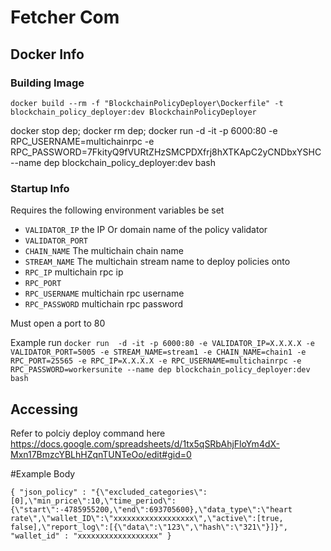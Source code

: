# Fetcher Com

## Docker Info

### Building Image
`docker build --rm -f "BlockchainPolicyDeployer\Dockerfile" -t blockchain_policy_deployer:dev BlockchainPolicyDeployer`

docker stop dep; docker rm dep; docker run  -d -it -p 6000:80 -e RPC_USERNAME=multichainrpc -e RPC_PASSWORD=7FkityQ9fVURtZHzSMCPDXfrj8hXTKApC2yCNDbxYSHC --name dep blockchain_policy_deployer:dev bash

### Startup Info
Requires the following environment variables be set 
* `VALIDATOR_IP` the IP Or domain name of the policy validator 
* `VALIDATOR_PORT` 
* `CHAIN_NAME` The multichain chain name
* `STREAM_NAME` The multichain stream name to deploy policies onto 
* `RPC_IP` multichain rpc ip
* `RPC_PORT`
* `RPC_USERNAME` multichain rpc username
* `RPC_PASSWORD` multichain rpc password

Must open a port to 80

Example run `docker run  -d -it -p 6000:80 -e VALIDATOR_IP=X.X.X.X -e VALIDATOR_PORT=5005 -e STREAM_NAME=stream1 -e CHAIN_NAME=chain1 -e RPC_PORT=25565 -e RPC_IP=X.X.X.X -e RPC_USERNAME=multichainrpc -e RPC_PASSWORD=workersunite --name dep blockchain_policy_deployer:dev bash`

## Accessing
Refer to polciy deploy command here https://docs.google.com/spreadsheets/d/1tx5qSRbAhjFloYm4dX-Mxn17BmzcYBLhHZqnTUNTeOo/edit#gid=0

#Example Body 

`
{
	"json_policy" : "{\"excluded_categories\":[0],\"min_price\":10,\"time_period\":{\"start\":-4785955200,\"end\":693705600},\"data_type\":\"heart rate\",\"wallet_ID\":\"xxxxxxxxxxxxxxxxxx\",\"active\":[true, false],\"report_log\":[{\"data\":\"123\",\"hash\":\"321\"}]}",
	"wallet_id" : "xxxxxxxxxxxxxxxxxx"
}
`